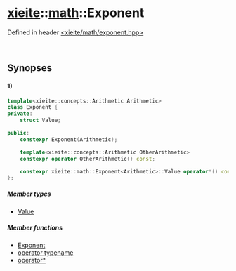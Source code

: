 # [xieite](../../xieite.md)\:\:[math](../../math.md)\:\:Exponent
Defined in header [<xieite/math/exponent.hpp>](../../../include/xieite/math/exponent.hpp)

&nbsp;

## Synopses
#### 1)
```cpp
template<xieite::concepts::Arithmetic Arithmetic>
class Exponent {
private:
    struct Value;

public:
    constexpr Exponent(Arithmetic);

    template<xieite::concepts::Arithmetic OtherArithmetic>
    constexpr operator OtherArithmetic() const;

    constexpr xieite::math::Exponent<Arithmetic>::Value operator*() const;
};
```
##### Member types
- [Value](./structures/exponent/1/value.md)
##### Member functions
- [Exponent](./structures/exponent/1/operators/constructor.md)
- [operator typename](./structures/exponent/1/operators/cast.md)
- [operator*](./structures/exponent/1/operators/multiply.md)

